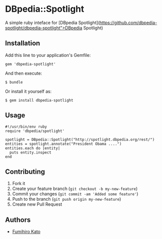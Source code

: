 # DBpedia::Spotlight

A simple ruby inteface for [DBpedia Spotlight](https://github.com/dbpedia-spotlight/dbpedia-spotlight">DBpedia Spotlight)

## Installation

Add this line to your application's Gemfile:

    gem 'dbpedia-spotlight'

And then execute:

    $ bundle

Or install it yourself as:

    $ gem install dbpedia-spotlight

## Usage

    #!/usr/bin/env ruby
    require 'dbpedia/spotlight'

    spotlight = DBpedia::Spotlight("http://spotlight.dbpedia.org/rest/")
    entities = spotlight.annotate("President Obama ....")
    entities.each do |entity|
      puts entity.inspect
    end

## Contributing

1. Fork it
2. Create your feature branch (`git checkout -b my-new-feature`)
3. Commit your changes (`git commit -am 'Added some feature'`)
4. Push to the branch (`git push origin my-new-feature`)
5. Create new Pull Request

## Authors

* [Fumihiro Kato](https://github.com/fumi)
